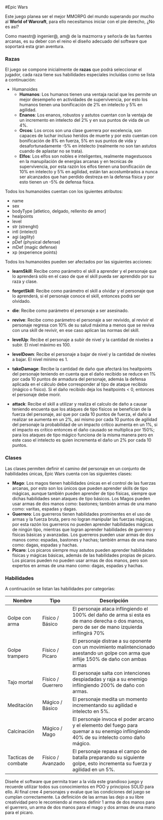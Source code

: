 
#Epic Wars

Este juego planea ser el mejor MMORPG del mundo superando por mucho al **World of Warcraft**, para ello necesitamos iniciar con el pie derecho, ¿No es así?

Como maestr@ ingenier@, am@ de la mazmorra y señor/a de las fuentes arcanas, es su deber con el reino el diseño adecuado del software que soportará esta gran aventura.

### Razas

El juego se compone inicialmente de **razas** que podrá seleccionar el jugador, cada raza tiene sus habilidades especiales incluídas como se lista a continuación:

* Humanoides
	* **Humanos**: Los humanos tienen una ventaja racial que les permite un mejor desempeño en actividades de supervivencia, por esto los humanos tienen una bonificación de 2% en intelecto y 5% en agilidad.
	* **Enanos**: Los enanos, robustos y astutos cuentan con la ventaja de un incremento en intelecto del 2% y en sus puntos de vida de un 4%.
	* **Orcos**: Los orcos son una clase guerrera por excelencia, son capaces de luchar incluso heridos de muerte y por esto cuentan con bonificación de 8% en fuerza, 5% en sus puntos de vida y desafortunadamente -5% en intelecto (realmente no son tan astutos cuando de aplastar no se trata).
	* **Elfos**: Los elfos son nobles e inteligentes, realmente magestuosos en la manupilación de energías arcanas y en tecnicas de supervivencia, por esta razón los elfos tienen una bonificación de 10% en intelecto y 5% en agilidad, están tan acostumbrados a nunca ser alcanzados que han perdido destreza en la defensa física y por esto tienen un -5% de defensa física.

Todos los humanoides cuentan con los iguientes atributos:

* name
* sex
* bodyType [atletico, delgado, rellenito de amor]
* healpoints
* level
* str (strenght)
* intl (intelect)
* agi (agility)
* pDef (physical defense)
* mDef (magic defense)
* xp (experience points)

Todos los humanoides pueden ser afectados por las siguientes acciones:

* **learnSkill**: Recibe como parámetro el skill a aprender y el personaje que lo aprenderá sólo en el caso de que el skill pueda ser aprendido por su raza y clase.

* **forgetSkill**: Recibe como parámetro el skill a olvidar y el personaje que lo aprenderá, si el personaje conoce el skill, entonces podrá ser olvidado.
* **die**: Recibe como parámetro el personaje a ser asesinado.
* **revive**: Recibe como parámetro el personaje a ser revivido, al revivir el personaje regresa con 10% de su salud máxima a menos que se reviva con una skill de revivir, en ese caso aplican las normas del skill.
* **levelUp**: Recibe el personaje a subir de nivel y la cantidad de niveles a subir. El nivel máximo es 100.
* **levelDown**: Recibe el personaje a bajar de nivel y la cantidad de niveles a bajar. El nivel mínimo es 1.
* **takeDamage**: Recibe la cantidad de daño que afectará los healtpoints del personaje teniendo en cuenta que el daño recibido se reduce en 1% por cada 10 puntos de armadura del personaje, además la defensa aplicada en el cálculo debe corresponder al tipo de ataque recibido (mágico o físico). Si el daño recibido deja los healtpoints < 0, entonces el personaje debe morir.
* **attack**: Recibe el skill a utilizar y realiza el calculo de daño a causar teniendo encuenta que los atáques de tipo fisicos se benefician de la fuerza del personaje, así que por cada 10 puntos de fuerza, el daño a realizar se aumenta en un 2%, así mismo por cada 10 puntos de agilidad del personaje la probabilidad de un impacto crítico aumenta en un 1%, si el impacto es crítico entonces el daño causado se multiplica por 150%; para los ataques de tipo mágico funciona de la misma manera pero en este caso el intelecto es quien incrementa el daño un 2% por cada 10 puntos.

### Clases

Las clases permiten definir el camino del personaje en un conjunto de habilidades únicas, Epic Wars cuenta con las siguientes clases:

* **Mago**: Los magos tienen habilidades únicas en el control de las fuerzas arcanas, por esto son los únicos que pueden aprender skills de tipo mágicas, aunque también pueden aprender de tipo físicas, siempre que dichas habilidades sean ataques de tipo básicos. Los Magos pueden usar armas de dos manos como: bastones; también armas de una mano como: varitas, espadas y dagas.
* **Guerrero**: Los guerreros tienen habilidades prominentes en el uso de armas y la fuerza bruta, pero no logran manipular las fuerzas mágicas, por esta razón los guerreros no pueden aprender habilidades mágicas de ningún tipo, mientras que logran aprender habilidades de guerrero y físicas básicas y avanzadas. Los guerreros pueden usar armas de dos manos como: espadas, bastones y hachas; también armas de una mano como: dagas, espadas y hachas.
* **Picaro**: Los picaros siempre muy astutos pueden aprender habilidades físicas y mágicas básicas, además de las habilidades propias de pícaro. Los picaros pueden no pueden usar armas de dos manos,  pero son expertos en armas de una mano como: dagas, espadas y hachas.



### Habilidades

A continuación se listan las habilidades por categorías:

| Nombre              | Tipo              | Descripción                                                  |
| ------------------- | ----------------- | ------------------------------------------------------------ |
| Golpe con arma      | Físico / Básico   | El personaje ataca inflingiendo el 100% del daño de arma si esta es de mano derecha o dos manos, pero de ser de mano izquierda inflingirá 70% |
| Golpe trampero      | Físico / Picaro   | El personaje distrae a su oponente con un movimiento malintencionado asestando un golpe con arma que inflije 150% de daño con ambas armas |
| Tajo mortal         | Físico / Guerrero | El personaje salta con intenciones despiadadas y raja a su enemigo inflingiendo 200% de daño con armas. |
| Meditación          | Mágico / Básico   | El personaje medita un momento incrementando su agilidad e intelecto en 5%. |
| Calcinación         | Mágico / Mago     | El personaje invoca el poder arcano y el elemento del fuego para quemar a su enemigo inflingiendo 40% de su intelecto como daño mágico. |
| Tacticas de combate | Físico / Avanzado | El personaje repasa el campo de batalla preparando su siguiente golpe, esto incrementa su fuerza y agilidad en un 5%. |

Diseñe el software que permita traer a la vida este grandioso juego y recuerde utilizar todos sus conocimientos en POO y principios SOLID para ello. Al final cree 4 personajes y evalue que las condiciones del juego se cumplan correctamente. La definición de las armas las dejo a su libre creatividad pero le recomiendo al menos definir 1 arma de dos manos para el guerrero, un arma de dos manos para el mago y dos armas de una mano para el picaro.



